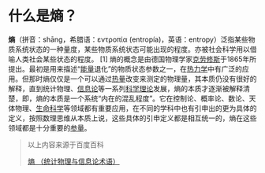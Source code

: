 # 什么是熵？



**熵**（拼音：shāng，希腊语：εντροπία (entropía)，英语：entropy）泛指某些物质系统状态的一种量度，某些物质系统状态可能出现的程度。亦被社会科学用以借喻人类社会某些状态的程度。 [1] 熵的概念是由德国物理学家[克劳修斯](https://baike.baidu.com/item/克劳修斯/1254238)于1865年所提出。最初是用来描述“[能量](https://baike.baidu.com/item/能量/13016314)退化”的物质状态参数之一，在[热力学](https://baike.baidu.com/item/热力学/60326)中有广泛的应用。但那时熵仅仅是一个可以通过[热量](https://baike.baidu.com/item/热量/1137730)改变来测定的物理量，其本质仍没有很好的解释，直到统计物理、[信息论](https://baike.baidu.com/item/信息论/302185)等一系列[科学理论](https://baike.baidu.com/item/科学理论/330498)发展，熵的本质才逐渐被解释清楚，即，熵的本质是一个系统“内在的混乱程度”。它在控制论、概率论、数论、天体物理、[生命科学](https://baike.baidu.com/item/生命科学/80506)等领域都有重要应用，在不同的学科中也有引申出的更为具体的定义，按照数理思维从本质上说，这些具体的引申定义都是相互统一的，熵在这些领域都是十分重要的[参量](https://baike.baidu.com/item/参量/6114886)。

> 以上内容来源于百度百科
>
> [熵 （统计物理与信息论术语）](https://baike.baidu.com/item/熵/19190273?fr=aladdin)



